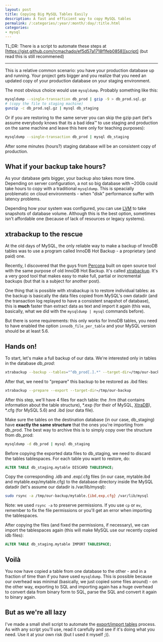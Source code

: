 ```yaml
---
layout: post
title: Copying Big MySQL Tables Easily
description: A fast and efficient way to copy MySQL tables
permalink: /:categories/:year/:month/:day/:title.html
categories:
- mysql
---
```


TL;DR: There is a script to automate these steps at
[https://gist.github.com/rcmachado/ef5d57a1718f1feb0858][script]
(but read this is still recommened)

---

This is a relative common scenario: you have your production database
up and running. Your project gets bigger and you realize that you need
an updated copy of your production database on your staging environment.

The most obvious choice would use `mysqldump`. Probably something like
this:

```bash
mysqldump --single-transaction db_prod | gzip -9 > db_prod.sql.gz
# (copy the file to staging machine)
gunzip -c db_prod.sql.gz | mysql db_staging
```

Or if you are restoring to the same server you can skip the gzip part
(let's assume everybody knows that its a bad idea™ to use staging and
production on the same machine and leave this here only for teaching
purposes):

```bash
mysqldump --single-transaction db_prod | mysql db_staging
```

After some minutes (hours?) staging database will be an consistent copy
of production.

## What if your backup take hours?

As your database gets bigger, your backup also takes more time.
Depending on server configuration, a not so big database with ~20Gb
could take hours to copy with a traditional `mysqldump`. This is
speacially problematic on cloud environments - when "disk" performance
suffer with latency problems.

Depending how your system was configured, you can use [LVM][] to take
snapshots of database volume. Although this is the best option,
sometimes isn't affordable one (because of lack of resources or
legacy systems).

## xtrabackup to the rescue

At the old days of MySQL, the only reliable way to make a backup of
InnoDB tables was to use a program called InnoDB Hot Backup - a
proprietary (and paid) one.

Recently, I discovered that the guys from [Percona][] built on open
source tool with the same purpose of old InnoDB Hot Backup. It's called
[xtrabackup][]. It's a very good tool that makes easy to make full,
partial or incremental backups (but that is a subject for another post).

One thing that is possible with xtrabackup is to restore individual
tables: as the backup is basically the data files copied from MySQL's
own datadir (and the transaction log replayed to have a consistent
snapshot of database), this is **much** faster than extract data as
text and import it again (this was, basically, what we did with the
`mysqldump | mysql` commands before).

But there is some requirements: this only works for InnoDB tables, you
need to have enabled the option `innodb_file_per_table` and your MySQL
version should be at least 5.6.

## Hands on!

To start, let's make a full backup of our data. We're interested only
in tables in the database _db_prod_:

```bash
xtrabackup --backup --tables="^db_prod[.].*" --target-dir=/tmp/our-backup
```

After that, we need to "prepare" this backup to be restored as .ibd
files:

```bash
xtrabackup --prepare --export --target-dir=/tmp/our-backup
```

After this step, we'll have 4 files for each table: the .frm (that
contains information about the table structure), *.exp (for their of
MySQL, [XtraDB][]), *.cfg (for MySQL 5.6) and .ibd (our data file).

Make sure the tables on the destination database (in our case,
db_staging) have **exactly the same structure** that the ones you're
importing from db_prod. The best way to archive this is to simply copy
over the structure from db_prod:

```bash
mysqldump -d db_prod | mysql db_staging
```

Before copying the exported data files to db_staging, we need to
discard the tables tablespaces. For each table you want to restore, do:

```sql
ALTER TABLE db_staging.mytable DISCARD TABLESPACE;
```

Copy the corresponding .idb and .exp/.cfg files (in our case,
mytable.ibd and mytable.exp/mytable.cfg) to the database directory
inside the MySQL datadir (let's assume our datadir is /var/lib/mysql):

```bash
sudo rsync -a /tmp/our-backup/mytable.{ibd,exp,cfg} /var/lib/mysql
```

Note: we used `rsync -a` to preserve permissions. If you use `cp` or
`mv`, remember to fix the file permissions or you'll get an error when
importing the tablespaces.

After copying the files (and fixed the permissions, if necessary), we
can import the tablespaces again (this will make MySQL use our recently
copied idb files):

```sql
ALTER TABLE db_staging.mytable IMPORT TABLESPACE;
```

## Voilà

You now have copied a table from one database to the other - and in a
fraction of time than if you have used `mysqldump`. This is possible
because our overhead was minimal (basically, we just copied some files
around) - on the other way, exporting to SQL and importing again has a
huge overhead to convert data from binary form to SQL, parse the SQL
and convert it again to binary again.

## But as we're all lazy

I've made a small shell script to automate the
[export/import tables][script] process. As with any script you'll use,
read it carefully and see if it's doing what you need. Use it at your
own risk (but I used it myself ;)).


[LVM]: http://en.wikipedia.org/wiki/Logical_Volume_Manager_(Linux)
[Percona]: http://www.percona.com/
[xtrabackup]: http://www.percona.com/software/percona-xtrabackup
[XtraDB]: http://www.percona.com/software/percona-xtradb
[script]: https://gist.github.com/rcmachado/ef5d57a1718f1feb0858
